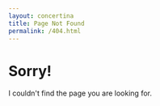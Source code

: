 ```yaml
---
layout: concertina
title: Page Not Found
permalink: /404.html
---
```


# Sorry!

I couldn't find the page you are looking for.

